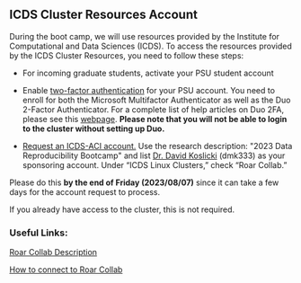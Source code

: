  ## ICDS Cluster Resources Account

During the boot camp, we will use resources provided by the Institute for Computational and Data Sciences (ICDS). To access the resources provided by the ICDS Cluster Resources, you need to follow these steps:

* For incoming graduate students, activate your PSU student account

* Enable [two-factor authentication](https://accounts.psu.edu/2fa) for your PSU account. You need to enroll for both the Microsoft Multifactor Authenticator as well as the Duo 2-Factor Authenticator. For a complete list of help articles on Duo 2FA, please see this [webpage](https://pennstate.service-now.com/sp?id=kb_article_view&sys_kb_id=f953fd9ddbd8b0d42c4f9e74f3961976). **Please note that you will not be able to login to the cluster without setting up Duo.**

* [Request an ICDS-ACI account.](https://accounts.aci.ics.psu.edu/) Use the research description: "2023 Data Reproducibility Bootcamp" and list [Dr. David Koslicki](https://www.huck.psu.edu/people/david-koslicki) (dmk333) as your sponsoring account. Under “ICDS Linux Clusters,” check “Roar Collab.”

Please do this **by the end of Friday (2023/08/07)** since it can take a few days for the account request to process.

If you already have access to the cluster, this is not required. 

### Useful Links:
[Roar Collab Description](https://www.icds.psu.edu/computing-services/roar-collab/)

[How to connect to Roar Collab](https://www.icds.psu.edu/connecting-to-roar-collab/)